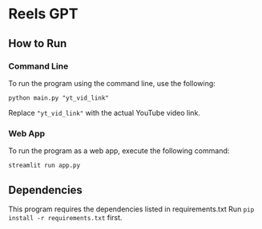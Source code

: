 # Reels GPT

## How to Run


### Command Line
To run the program using the command line, use the following:

```
python main.py "yt_vid_link"
```

Replace `"yt_vid_link"` with the actual YouTube video link.

### Web App
To run the program as a web app, execute the following command:

```
streamlit run app.py
```

## Dependencies

This program requires the dependencies listed in requirements.txt
Run ```pip install -r requirements.txt``` first.